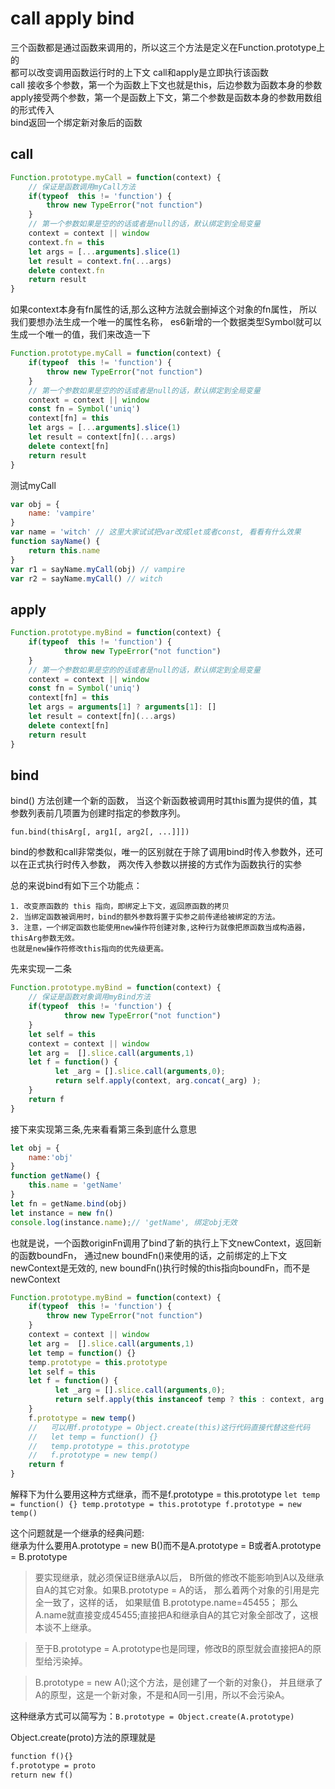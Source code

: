 # call apply bind
三个函数都是通过函数来调用的，所以这三个方法是定义在Function.prototype上的  
都可以改变调用函数运行时的上下文
call和apply是立即执行该函数     
call 接收多个参数，第一个为函数上下文也就是this，后边参数为函数本身的参数  
apply接受两个参数，第一个是函数上下文，第二个参数是函数本身的参数用数组的形式传入  
bind返回一个绑定新对象后的函数


## call
```javascript
Function.prototype.myCall = function(context) {
    // 保证是函数调用myCall方法
    if(typeof  this != 'function') {
        throw new TypeError("not function")
    }
    // 第一个参数如果是空的的话或者是null的话，默认绑定到全局变量 
    context = context || window
    context.fn = this
    let args = [...arguments].slice(1)
    let result = context.fn(...args)
    delete context.fn
    return result
}
```
如果context本身有fn属性的话,那么这种方法就会删掉这个对象的fn属性，
所以我们要想办法生成一个唯一的属性名称，
es6新增的一个数据类型Symbol就可以生成一个唯一的值，我们来改造一下
```javascript
Function.prototype.myCall = function(context) {
    if(typeof  this != 'function') {
        throw new TypeError("not function")
    }
    // 第一个参数如果是空的的话或者是null的话，默认绑定到全局变量 
    context = context || window
    const fn = Symbol('uniq')
    context[fn] = this
    let args = [...arguments].slice(1)
    let result = context[fn](...args)
    delete context[fn]
    return result
}
```
测试myCall
```javascript
var obj = {
    name: 'vampire'
}
var name = 'witch' // 这里大家试试把var改成let或者const, 看看有什么效果
function sayName() {
    return this.name
}
var r1 = sayName.myCall(obj) // vampire
var r2 = sayName.myCall() // witch
```
## apply
```javascript
Function.prototype.myBind = function(context) {
    if(typeof  this != 'function') {
            throw new TypeError("not function")
    }
    // 第一个参数如果是空的的话或者是null的话，默认绑定到全局变量 
    context = context || window
    const fn = Symbol('uniq')
    context[fn] = this
    let args = arguments[1] ? arguments[1]: []
    let result = context[fn](...args)
    delete context[fn]
    return result
}
```
## bind
bind() 方法创建一个新的函数， 当这个新函数被调用时其this置为提供的值，其参数列表前几项置为创建时指定的参数序列。

`fun.bind(thisArg[, arg1[, arg2[, ...]]])`

bind的参数和call非常类似，唯一的区别就在于除了调用bind时传入参数外，还可以在正式执行时传入参数，
两次传入参数以拼接的方式作为函数执行的实参

总的来说bind有如下三个功能点：

```
1. 改变原函数的 this 指向，即绑定上下文，返回原函数的拷贝  
2. 当绑定函数被调用时，bind的额外参数将置于实参之前传递给被绑定的方法。  
3. 注意，一个绑定函数也能使用new操作符创建对象,这种行为就像把原函数当成构造器，thisArg参数无效。
也就是new操作符修改this指向的优先级更高。
```
先来实现一二条
```javascript
Function.prototype.myBind = function(context) {
    // 保证是函数对象调用myBind方法
    if(typeof  this != 'function') {
            throw new TypeError("not function")
    }
    let self = this
    context = context || window
    let arg =  [].slice.call(arguments,1)
    let f = function() {
          let _arg = [].slice.call(arguments,0);
          return self.apply(context, arg.concat(_arg) );
    }
    return f
}
```
接下来实现第三条,先来看看第三条到底什么意思
```javascript
let obj = {
    name:'obj'
}
function getName() {
    this.name = 'getName'
}
let fn = getName.bind(obj)
let instance = new fn() 
console.log(instance.name);// 'getName', 绑定obj无效
```
也就是说，一个函数originFn调用了bind了新的执行上下文newContext，返回新的函数boundFn，
通过new boundFn()来使用的话，之前绑定的上下文newContext是无效的,
new boundFn()执行时候的this指向boundFn，而不是newContext
```javascript
Function.prototype.myBind = function(context) {
    if(typeof  this != 'function') {
        throw new TypeError("not function")
    }
    context = context || window
    let arg =  [].slice.call(arguments,1)
    let temp = function() {}
    temp.prototype = this.prototype
    let self = this
    let f = function() {
          let _arg = [].slice.call(arguments,0);
          return self.apply(this instanceof temp ? this : context, arg.concat(_arg) );
    }
    f.prototype = new temp()
    //   可以用f.prototype = Object.create(this)这行代码直接代替这些代码
    //   let temp = function() {}
    //   temp.prototype = this.prototype
    //   f.prototype = new temp()
    return f
}
```

解释下为什么要用这种方式继承，而不是f.prototype = this.prototype
`
  let temp = function() {}
  temp.prototype = this.prototype
  f.prototype = new temp()
`

这个问题就是一个继承的经典问题:  
继承为什么要用A.prototype = new B()而不是A.prototype = B或者A.prototype = B.prototype
> 要实现继承，就必须保证B继承A以后，
B所做的修改不能影响到A以及继承自A的其它对象。如果B.prototype = A的话，
那么着两个对象的引用是完全一致了，这样的话，
如果赋值 B.prototype.name=45455；
那么A.name就直接变成45455;直接把A和继承自A的其它对象全部改了，这根本谈不上继承。
  
> 至于B.prototype = A.prototype也是同理，修改B的原型就会直接把A的原型给污染掉。

> B.prototype = new A();这个方法，是创建了一个新的对象{}，
并且继承了A的原型，这是一个新对象，不是和A同一引用，所以不会污染A。

这种继承方式可以简写为：`B.prototype = Object.create(A.prototype)`

Object.create(proto)方法的原理就是
```markdown
function f(){}
f.prototype = proto
return new f()
```
